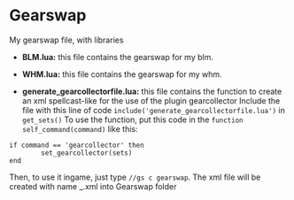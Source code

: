 Gearswap
========

My gearswap file, with libraries

* **BLM.lua:** this file contains the gearswap for my blm.

* **WHM.lua:** this file contains the gearswap for my whm.

* **generate_gearcollectorfile.lua:** this file contains the function to create an xml spellcast-like for the use of the plugin gearcollector
Include the file with this line of code `include('generate_gearcollectorfile.lua')` in `get_sets()`
To use the function, put this code in the <code>function self_command(command)</code> like this:
```
if command == 'gearcollector' then
        set_gearcollector(sets)
end
```
Then, to use it ingame, just type `//gs c gearswap`.
The xml file will be created with name <playername>_<playercurrentjob>.xml into Gearswap folder
